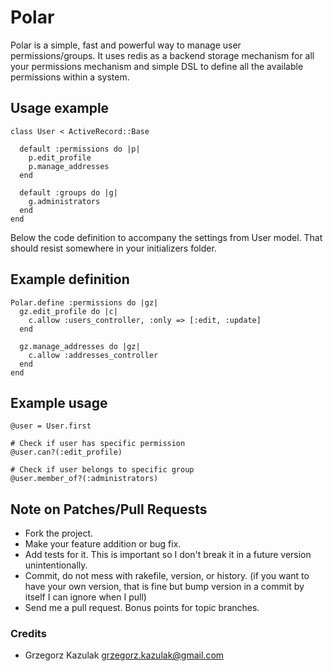 Polar
===============================

Polar is a simple, fast and powerful way to manage user permissions/groups. It uses redis as a backend storage mechanism for all your permissions mechanism and simple DSL to define all the available permissions within a system.

Usage example
----------

	class User < ActiveRecord::Base
	
	  default :permissions do |p|
	    p.edit_profile
	    p.manage_addresses
	  end
  
	  default :groups do |g|
	    g.administrators
	  end
	end
	
Below the code definition to accompany the settings from User model. That should resist somewhere in your initializers folder.
	
Example definition
----------

	Polar.define :permissions do |gz|
	  gz.edit_profile do |c|
	    c.allow :users_controller, :only => [:edit, :update]
	  end
  
	  gz.manage_addresses do |gz|
	    c.allow :addresses_controller
	  end
	end
	
Example usage
----------

	@user = User.first
	
	# Check if user has specific permission
	@user.can?(:edit_profile)
	
	# Check if user belongs to specific group
	@user.member_of?(:administrators)
	
	
## Note on Patches/Pull Requests

* Fork the project.
* Make your feature addition or bug fix.
* Add tests for it. This is important so I don't break it in a
  future version unintentionally.
* Commit, do not mess with rakefile, version, or history.
  (if you want to have your own version, that is fine but bump version in a commit by itself I can ignore when I pull)
* Send me a pull request. Bonus points for topic branches.


### Credits

- Grzegorz Kazulak <grzegorz.kazulak@gmail.com>